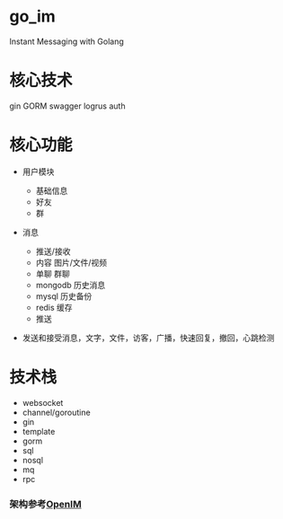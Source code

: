 # go_im
Instant Messaging with Golang

# 核心技术
 gin GORM swagger logrus auth

 # 核心功能
- 用户模块
    - 基础信息
    - 好友
    - 群
- 消息
    - 推送/接收
    - 内容 图片/文件/视频
    - 单聊 群聊 
    - mongodb 历史消息
    - mysql 历史备份
    - redis 缓存
    - 推送

- 发送和接受消息，文字，文件，访客，广播，快速回复，撤回，心跳检测

# 技术栈
- websocket
- channel/goroutine
- gin
- template
- gorm
- sql
- nosql
- mq
- rpc

### 架构参考[OpenIM](https://doc.rentsoft.cn)